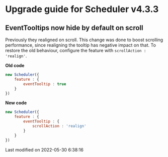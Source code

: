# Upgrade guide for Scheduler v4.3.3

## EventTooltips now hide by default on scroll

Previously they realigned on scroll. This change was done to boost scrolling performance, since realigning the tooltip 
has negative impact on that. To restore the old behaviour, configure the feature with `scrollAction : 'realign'`.

**Old code**

```javascript
new Scheduler({
    feature : {
        eventTooltip : true
    }
})
```

**New code**

```javascript
new Scheduler({
    feature : {
        eventTooltip : {
            scrollAction : 'realign'
        }
    }
})
```


<p class="last-modified">Last modified on 2022-05-30 6:38:16</p>